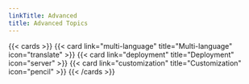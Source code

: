 ```yaml
---
linkTitle: Advanced
title: Advanced Topics
---
```


{{< cards >}}
  {{< card link="multi-language" title="Multi-language" icon="translate" >}}
  {{< card link="deployment" title="Deployment" icon="server" >}}
  {{< card link="customization" title="Customization" icon="pencil" >}}
{{< /cards >}}
